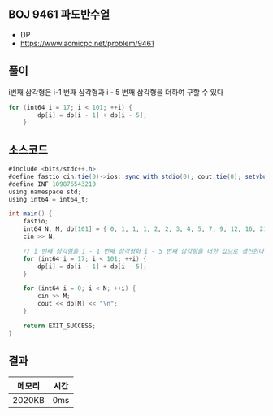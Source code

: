 ## BOJ 9461 파도반수열
- DP
- https://www.acmicpc.net/problem/9461



## 풀이

i번째 삼각형은 i-1 번째 삼각형과 i - 5 번째 삼각형을 더하여 구할 수 있다

~~~java
for (int64 i = 17; i < 101; ++i) {
		dp[i] = dp[i - 1] + dp[i - 5];
	}
~~~

## 소스코드
~~~java
#include <bits/stdc++.h>
#define fastio cin.tie(0)->ios::sync_with_stdio(0); cout.tie(0); setvbuf(stdout, nullptr, _IOFBF, BUFSIZ);
#define INF 109876543210
using namespace std;
using int64 = int64_t;

int main() {
	fastio;
	int64 N, M, dp[101] = { 0, 1, 1, 1, 2, 2, 3, 4, 5, 7, 9, 12, 16, 21, 28, 37, 49 };
	cin >> N;

	// i 번째 삼각형을 i - 1 번째 삼각형화 i - 5 번째 삼각형을 더한 값으로 갱신한다.
	for (int64 i = 17; i < 101; ++i) {
		dp[i] = dp[i - 1] + dp[i - 5];
	}

	for (int64 i = 0; i < N; ++i) {
		cin >> M;
		cout << dp[M] << "\n";
	}

	return EXIT_SUCCESS;
}
~~~

## 결과 

| 메모리  | 시간 |
|----|----|
| 2020KB| 0ms|


